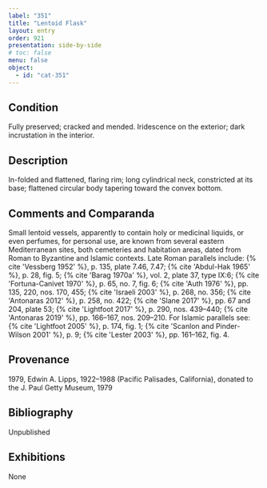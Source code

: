 ```yaml
---
label: "351"
title: "Lentoid Flask"
layout: entry
order: 921
presentation: side-by-side
# toc: false
menu: false
object:
  - id: "cat-351"
---
```


## Condition

Fully preserved; cracked and mended. Iridescence on the exterior; dark incrustation in the interior.

## Description

In-folded and flattened, flaring rim; long cylindrical neck, constricted at its base; flattened circular body tapering toward the convex bottom.

## Comments and Comparanda

Small lentoid vessels, apparently to contain holy or medicinal liquids, or even perfumes, for personal use, are known from several eastern Mediterranean sites, both cemeteries and habitation areas, dated from Roman to Byzantine and Islamic contexts. Late Roman parallels include: {% cite 'Vessberg 1952' %}, p. 135, plate 7.46, 7.47; {% cite 'Abdul-Hak 1965' %}, p. 28, fig. 5; {% cite 'Barag 1970a' %}, vol. 2, plate 37, type IX:6; {% cite 'Fortuna-Canivet 1970' %}, p. 65, no. 7, fig. 6; {% cite 'Auth 1976' %}, pp. 135, 220, nos. 170, 455; {% cite 'Israeli 2003' %}, p. 268, no. 356; {% cite 'Antonaras 2012' %}, p. 258, no. 422; {% cite 'Slane 2017' %}, pp. 67 and 204, plate 53; {% cite 'Lightfoot 2017' %}, p. 290, nos. 439–440; {% cite 'Antonaras 2019' %}, pp. 166–167, nos. 209–210. For Islamic parallels see: {% cite 'Lightfoot 2005' %}, p. 174, fig. 1; {% cite 'Scanlon and Pinder-Wilson 2001' %}, p. 9; {% cite 'Lester 2003' %}, pp. 161–162, fig. 4.

## Provenance

1979, Edwin A. Lipps, 1922–1988 (Pacific Palisades, California), donated to the J. Paul Getty Museum, 1979

## Bibliography

Unpublished

## Exhibitions

None